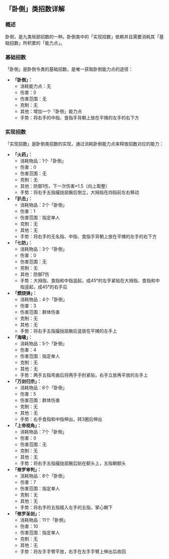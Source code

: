 ## 「卧倒」类招数详解
### 概述
卧倒，是九类局部招数的一种。卧倒类中的「实现招数」依赖并且需要消耗其「基础招数」所积累的「能力点」。

### 基础招数
「卧倒」是卧倒令类的基础招数，是唯一获取卧倒能力点的途径：
- **「卧倒」：**
    - 消耗能力点：无
    - 伤害：0
    - 伤害范围：无
    - 克制：无
    - 其他：增加一个「卧倒」能力点
    - 手势：将右手的中指、食指手背朝上放在平摊的左手的右下方

### 实现招数
「实现招数」是卧倒类招数的实现，通过消耗卧倒能力点来释放招数对应的能力：
- **「火药」：**
    - 消耗物品：1个「卧倒」
    - 伤害：0
    - 伤害范围：无
    - 克制：无
    - 其他：防御1伤，下一次伤害×1.5（向上取整）
    - 手势：将右手五指撮拢屈腕后倒立，大拇指在四指前左右移动
- **「扒击」：**
    - 消耗物品：2个「卧倒」
    - 伤害：1
    - 伤害范围：指定单人
    - 克制：无
    - 其他：无
    - 手势：将右手的无名指、中指、食指手背朝上放在平摊的左手的右下方
- **「七防」：**
    - 消耗物品：3个「卧倒」
    - 伤害：0
    - 伤害范围：无
    - 克制：无
    - 其他：防御7伤
    - 手势：大拇指、食指和中指竖起，成45°的左手紧贴在大拇指、食指和中指竖起，成45°的右手后
- **「燃烧弹」：**
    - 消耗物品：4个「卧倒」
    - 伤害：3
    - 伤害范围：群体伤害
    - 克制：无
    - 其他：无
    - 手势：将右手五指撮拢屈腕后竖放在平摊的左手上
- **「海啸」：**
    - 消耗物品：5个「卧倒」
    - 伤害：4
    - 伤害范围：指定单人
    - 克制：无
    - 其他：无
    - 手势：两手五指弯曲后将两手手肘紧贴，右手立放再平放的左手上
- **「万剑归宗」：**
    - 消耗物品：6个「卧倒」
    - 伤害：5
    - 伤害范围：群体伤害
    - 克制：无
    - 其他：无
    - 手势：右手食指和中指伸出，转3圈后伸出
- **「上帝视角」：**
    - 消耗物品：7个「卧倒」
    - 伤害：0
    - 伤害范围：无
    - 克制：无
    - 其他：无
    - 手势：将右手五指撮拢屈腕后贴在额头上，五指朝额头
- **「修罗审判」：**
    - 消耗物品：8个「卧倒」
    - 伤害：7
    - 伤害范围：指定单人
    - 克制：无
    - 其他：无
    - 手势：将右手的五指插入左手的五指，掌心朝下
- **「修罗圣剑」：**
    - 消耗物品：11个「卧倒」
    - 伤害：10
    - 伤害范围：指定单人
    - 克制：无
    - 其他：无
    - 手势：将左手手臂平放，右手在左手手臂上伸出后收回